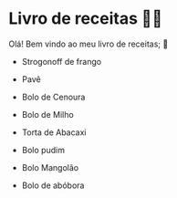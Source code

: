 # Livro de receitas :man_cook:

Olá! Bem vindo ao meu livro de receitas; :wave:



- Strogonoff de frango

- Pavê

- Bolo de Cenoura

- Bolo de Milho

- Torta de Abacaxi

- Bolo pudim

- Bolo Mangolão

- Bolo de abóbora

  

  

  

  

  

  




